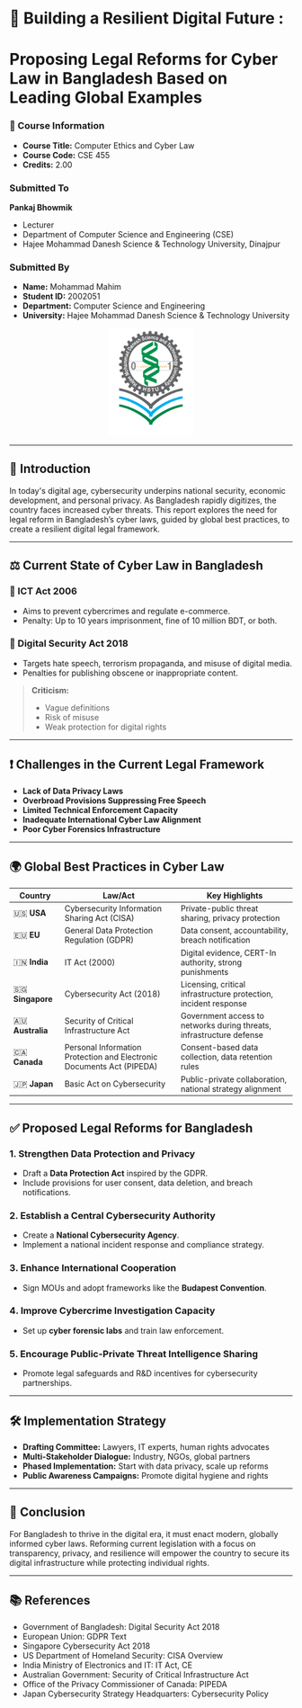 # 📘 Building a Resilient Digital Future  : 
# Proposing Legal Reforms for Cyber Law in Bangladesh Based on Leading Global Examples  

### 🧾 Course Information
- **Course Title:** Computer Ethics and Cyber Law  
- **Course Code:** CSE 455  
- **Credits:** 2.00  



###  Submitted To
**Pankaj Bhowmik**  
- Lecturer  
- Department of Computer Science and Engineering (CSE)  
- Hajee Mohammad Danesh Science & Technology University, Dinajpur



###  Submitted By
- **Name:** Mohammad Mahim  
- **Student ID:** 2002051  
- **Department:** Computer Science and Engineering  
- **University:** Hajee Mohammad Danesh Science & Technology University


<p align="center">
  <img src="assets/hstu_logo_.png" alt="HSTU Logo" width="150"/>
</p>

---

## 📖 Introduction

In today's digital age, cybersecurity underpins national security, economic development, and personal privacy. As Bangladesh rapidly digitizes, the country faces increased cyber threats. This report explores the need for legal reform in Bangladesh’s cyber laws, guided by global best practices, to create a resilient digital legal framework.

---

## ⚖️ Current State of Cyber Law in Bangladesh

### 📜 ICT Act 2006
- Aims to prevent cybercrimes and regulate e-commerce.  
- Penalty: Up to 10 years imprisonment, fine of 10 million BDT, or both.

### 📜 Digital Security Act 2018
- Targets hate speech, terrorism propaganda, and misuse of digital media.  
- Penalties for publishing obscene or inappropriate content.

> **Criticism:**  
> - Vague definitions  
> - Risk of misuse  
> - Weak protection for digital rights

---

## ❗ Challenges in the Current Legal Framework

-  **Lack of Data Privacy Laws**  
-  **Overbroad Provisions Suppressing Free Speech**  
-  **Limited Technical Enforcement Capacity**  
-  **Inadequate International Cyber Law Alignment**  
-  **Poor Cyber Forensics Infrastructure**

---

## 🌍 Global Best Practices in Cyber Law

| Country | Law/Act | Key Highlights |
|--------|---------|----------------|
| 🇺🇸 **USA** | Cybersecurity Information Sharing Act (CISA) | Private-public threat sharing, privacy protection |
| 🇪🇺 **EU** | General Data Protection Regulation (GDPR) | Data consent, accountability, breach notification |
| 🇮🇳 **India** | IT Act (2000) | Digital evidence, CERT-In authority, strong punishments |
| 🇸🇬 **Singapore** | Cybersecurity Act (2018) | Licensing, critical infrastructure protection, incident response |
| 🇦🇺 **Australia**   | Security of Critical Infrastructure Act       | Government access to networks during threats, infrastructure defense          |
| 🇨🇦 **Canada**      | Personal Information Protection and Electronic Documents Act (PIPEDA) | Consent-based data collection, data retention rules               |
| 🇯🇵 **Japan**       | Basic Act on Cybersecurity                   | Public-private collaboration, national strategy alignment                     |

---

## ✅ Proposed Legal Reforms for Bangladesh

### 1️. Strengthen Data Protection and Privacy
- Draft a **Data Protection Act** inspired by the GDPR.
- Include provisions for user consent, data deletion, and breach notifications.

### 2️. Establish a Central Cybersecurity Authority
- Create a **National Cybersecurity Agency**.
- Implement a national incident response and compliance strategy.

### 3️. Enhance International Cooperation
- Sign MOUs and adopt frameworks like the **Budapest Convention**.

### 4️. Improve Cybercrime Investigation Capacity
- Set up **cyber forensic labs** and train law enforcement.

### 5️. Encourage Public-Private Threat Intelligence Sharing
- Promote legal safeguards and R&D incentives for cybersecurity partnerships.

---

## 🛠️ Implementation Strategy

-  **Drafting Committee:** Lawyers, IT experts, human rights advocates  
-  **Multi-Stakeholder Dialogue:** Industry, NGOs, global partners  
-  **Phased Implementation:** Start with data privacy, scale up reforms  
-  **Public Awareness Campaigns:** Promote digital hygiene and rights

---

## 🧾 Conclusion

For Bangladesh to thrive in the digital era, it must enact modern, globally informed cyber laws. Reforming current legislation with a focus on transparency, privacy, and resilience will empower the country to secure its digital infrastructure while protecting individual rights.

---

## 📚 References

- Government of Bangladesh: Digital Security Act 2018  
- European Union: GDPR Text  
- Singapore Cybersecurity Act 2018  
- US Department of Homeland Security: CISA Overview  
- India Ministry of Electronics and IT: IT Act, CE
- Australian Government: Security of Critical Infrastructure Act  
- Office of the Privacy Commissioner of Canada: PIPEDA
- Japan Cybersecurity Strategy Headquarters: Cybersecurity Policy  
